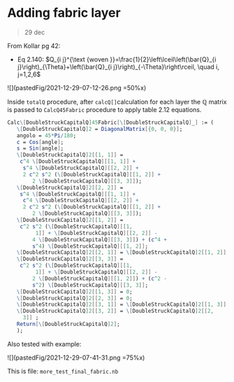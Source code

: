 
# Adding fabric layer 

> 29 dec

From Kollar pg 42:

- Eq 2.140: $Q_{i j}^{\text {woven }}=\frac{1}{2}\left\lceil\left(\bar{Q}_{i j}\right)_{\Theta}+\left(\bar{Q}_{i j}\right)_{-\Theta}\right\rceil, \quad i, j=1,2,6$

![](pastedFig/2021-12-29-07-12-26.png =50%x)

Inside `totalQ` procedure, after `calcQ[]`calculation for each layer the $\mathbb Q$ matrix is passed to `CalcQ45Fabric` procedure to apply table 2.12 equations.

```mathematica
Calc\[DoubleStruckCapitalQ]45Fabric[\[DoubleStruckCapitalQ]_] := (
   \[DoubleStruckCapitalQ]2 = DiagonalMatrix[{0, 0, 0}];
   angolo = 45*Pi/180;
   c = Cos[angle];
   s = Sin[angle];
   \[DoubleStruckCapitalQ]2[[1, 1]] = 
    c^4 \[DoubleStruckCapitalQ][[1, 1]] + 
     s^4 \[DoubleStruckCapitalQ][[2, 2]] + 
     2 c^2 s^2 (\[DoubleStruckCapitalQ][[1, 2]] + 
        2 \[DoubleStruckCapitalQ][[3, 3]]);
   \[DoubleStruckCapitalQ]2[[2, 2]] = 
    s^4 \[DoubleStruckCapitalQ][[1, 1]] + 
     c^4 \[DoubleStruckCapitalQ][[2, 2]] + 
     2 c^2 s^2 (\[DoubleStruckCapitalQ][[1, 2]] + 
        2 \[DoubleStruckCapitalQ][[3, 3]]);
   \[DoubleStruckCapitalQ]2[[1, 2]] = 
    c^2 s^2 (\[DoubleStruckCapitalQ][[1, 
         1]] + \[DoubleStruckCapitalQ][[2, 2]] - 
        4 \[DoubleStruckCapitalQ][[3, 3]]) + (c^4 + 
        s^4) \[DoubleStruckCapitalQ][[1, 2]];
   \[DoubleStruckCapitalQ]2[[2, 1]] = \[DoubleStruckCapitalQ]2[[1, 2]];
   \[DoubleStruckCapitalQ]2[[3, 3]] =  
    c^2 s^2 (\[DoubleStruckCapitalQ][[1, 
         1]] + \[DoubleStruckCapitalQ][[2, 2]] - 
        2 \[DoubleStruckCapitalQ][[1, 2]]) + (c^2 - 
        s^2) \[DoubleStruckCapitalQ][[3, 3]];
   \[DoubleStruckCapitalQ]2[[1, 3]] = 0;
   \[DoubleStruckCapitalQ]2[[2, 3]] = 0;
   \[DoubleStruckCapitalQ]2[[3, 1]] = \[DoubleStruckCapitalQ]2[[1, 3]];
   \[DoubleStruckCapitalQ]2[[3, 2]] = \[DoubleStruckCapitalQ]2[[2, 
     3]] ;
   Return[\[DoubleStruckCapitalQ]2];
   );
```

Also tested with example:

![](pastedFig/2021-12-29-07-41-31.png =75%x)

This is file: `more_test_final_fabric.nb`
